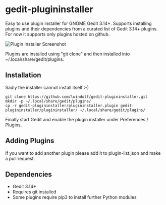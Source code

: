 # gedit-plugininstaller

Easy to use plugin installer for GNOME Gedit 3.14+. Supports installing plugins and their dependencies from a curated list of Gedit 3.14+ plugins. For now it supports only plugins hosted on github.

![Plugin Installer Screenshot](https://lzone.de/images/gedit-plugininstaller.png)

Plugins are installed using "git clone" and then installed into ~/.local/share/gedit/plugins.

## Installation

Sadly the installer cannot install itself :-)

    git clone https://github.com/lwindolf/gedit-plugininstaller.git
    mkdir -p ~/.local/share/gedit/plugins/
    cp -r gedit-plugininstaller/plugininstaller.plugin gedit-plugininstaller/plugininstaller/ ~/.local/share/gedit/plugins/

Finally start Gedit and enable the plugin installer under Preferences / Plugins.

## Adding Plugins

If you want to add another plugin please add it to plugin-list.json and make a pull request.

## Dependencies

* Gedit 3.14+
* Requires git installed
* Some plugins require pip3 to install further Python modules
